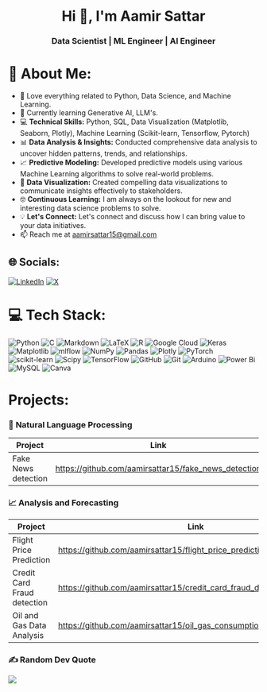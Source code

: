 
<h1 align="center">Hi 👋, I'm Aamir Sattar</h1>
<h3 align="center">Data Scientist | ML Engineer | AI Engineer </h3>

# 💫 About Me:
- 👀 Love everything related to Python, Data Science, and Machine Learning.
- 🌱 Currently learning Generative AI, LLM's. 
- :computer: **Technical Skills:** Python, SQL, Data Visualization (Matplotlib, Seaborn, Plotly), Machine Learning (Scikit-learn, Tensorflow, Pytorch)
- :bar_chart: **Data Analysis & Insights:** Conducted comprehensive data analysis to uncover hidden patterns, trends, and relationships.
- :chart_with_upwards_trend: **Predictive Modeling:** Developed predictive models using various Machine Learning algorithms to solve real-world problems.
- :art: **Data Visualization:** Created compelling data visualizations to communicate insights effectively to stakeholders.
- :nerd_face: **Continuous Learning:** I am always on the lookout for new and interesting data science problems to solve.
- :bulb: **Let's Connect:** Let's connect and discuss how I can bring value to your data initiatives.
- 📫 Reach me at aamirsattar15@gmail.com


## 🌐 Socials:
[![LinkedIn](https://img.shields.io/badge/LinkedIn-%230077B5.svg?logo=linkedin&logoColor=white)](https://linkedin.com/in/aamirsattar) [![X](https://img.shields.io/badge/X-black.svg?logo=X&logoColor=white)](https://x.com/ml_aamir) 

# 💻 Tech Stack:
![Python](https://img.shields.io/badge/python-3670A0?style=for-the-badge&logo=python&logoColor=ffdd54) ![C](https://img.shields.io/badge/c-%2300599C.svg?style=for-the-badge&logo=c&logoColor=white) ![Markdown](https://img.shields.io/badge/markdown-%23000000.svg?style=for-the-badge&logo=markdown&logoColor=white) ![LaTeX](https://img.shields.io/badge/latex-%23008080.svg?style=for-the-badge&logo=latex&logoColor=white) ![R](https://img.shields.io/badge/r-%23276DC3.svg?style=for-the-badge&logo=r&logoColor=white) ![Google Cloud](https://img.shields.io/badge/GoogleCloud-%234285F4.svg?style=for-the-badge&logo=google-cloud&logoColor=white) ![Keras](https://img.shields.io/badge/Keras-%23D00000.svg?style=for-the-badge&logo=Keras&logoColor=white) ![Matplotlib](https://img.shields.io/badge/Matplotlib-%23ffffff.svg?style=for-the-badge&logo=Matplotlib&logoColor=black) ![mlflow](https://img.shields.io/badge/mlflow-%23d9ead3.svg?style=for-the-badge&logo=numpy&logoColor=blue) ![NumPy](https://img.shields.io/badge/numpy-%23013243.svg?style=for-the-badge&logo=numpy&logoColor=white) ![Pandas](https://img.shields.io/badge/pandas-%23150458.svg?style=for-the-badge&logo=pandas&logoColor=white) ![Plotly](https://img.shields.io/badge/Plotly-%233F4F75.svg?style=for-the-badge&logo=plotly&logoColor=white) ![PyTorch](https://img.shields.io/badge/PyTorch-%23EE4C2C.svg?style=for-the-badge&logo=PyTorch&logoColor=white) ![scikit-learn](https://img.shields.io/badge/scikit--learn-%23F7931E.svg?style=for-the-badge&logo=scikit-learn&logoColor=white) ![Scipy](https://img.shields.io/badge/SciPy-%230C55A5.svg?style=for-the-badge&logo=scipy&logoColor=%white) ![TensorFlow](https://img.shields.io/badge/TensorFlow-%23FF6F00.svg?style=for-the-badge&logo=TensorFlow&logoColor=white) ![GitHub](https://img.shields.io/badge/github-%23121011.svg?style=for-the-badge&logo=github&logoColor=white) ![Git](https://img.shields.io/badge/git-%23F05033.svg?style=for-the-badge&logo=git&logoColor=white) ![Arduino](https://img.shields.io/badge/-Arduino-00979D?style=for-the-badge&logo=Arduino&logoColor=white) ![Power Bi](https://img.shields.io/badge/power_bi-F2C811?style=for-the-badge&logo=powerbi&logoColor=black) ![MySQL](https://img.shields.io/badge/mysql-4479A1.svg?style=for-the-badge&logo=mysql&logoColor=white) ![Canva](https://img.shields.io/badge/Canva-%2300C4CC.svg?style=for-the-badge&logo=Canva&logoColor=white)

# Projects: 
### :speech_balloon: <strong>Natural Language Processing</strong>
| Project | Link |
| --- | --- |
| Fake News detection | https://github.com/aamirsattar15/fake_news_detection |

### :chart_with_upwards_trend: <strong>Analysis and Forecasting</strong>
| Project | Link |
| --- | --- |
| Flight Price Prediction | https://github.com/aamirsattar15/flight_price_prediction |
| Credit Card Fraud detection | https://github.com/aamirsattar15/credit_card_fraud_detection |
| Oil and Gas Data Analysis | https://github.com/aamirsattar15/oil_gas_consumption_Prices_worldwide |

### ✍️ Random Dev Quote
![](https://quotes-github-readme.vercel.app/api?type=horizontal&theme=radical)

<!-- Proudly created with GPRM ( https://gprm.itsvg.in ) -->
